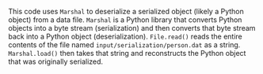 This code uses `Marshal` to deserialize a serialized object (likely a Python object) from a data file.  `Marshal` is a Python library that converts Python objects into a byte stream (serialization) and then converts that byte stream back into a Python object (deserialization).  `File.read()` reads the entire contents of the file named `input/serialization/person.dat` as a string. `Marshal.load()` then takes that string and reconstructs the Python object that was originally serialized.
